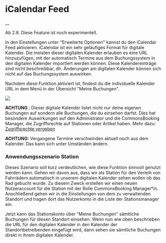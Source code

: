 #  iCalendar Feed

__

Ab 2.8.
Diese Feature ist noch experimentell.

In den Einstellungen unter "Erweiterte Optionen" kannst du den iCalendar Feed
aktivieren. iCalendar ist ein sehr geläufiges Format für digitale Kalender.
Die meisten dieser digitalen Kalender erlauben es eine URL hinzuzufügen, mit
der automatisch Termine aus dem Buchungssystem in den digitalen Kalender
importiert werden können. Diese Kalendereinträge sind nicht beschreibbar, dh.
Änderungen am digitalen Kalender können sich nicht auf das Buchungssystem
auswirken.

Nachdem diese Funktion aktiviert ist, findest du die individuelle Kalender URL
in dem Menü in der Übersicht "Meine Buchungen".

![](/img/ae5ebfd25102729e8765f80692355cd9.png)

**ACHTUNG** : Dieser digitale Kalender listet nicht nur deine eigenen
Buchungen auf sondern alle Buchungen, die du einsehen darfst. Dies hat
besondere Auswirkungen auf den Administrator und die CommonsBooking Manager,
die Zugriffsrechte auf Stationen oder Artikel haben. Mehr dazu: [
Zugriffsrechte vergeben ](/dokumentation/grundlagen/rechte-des-commonsbooking-manager)

**ACHTUNG:** Vergangene Termine verschwinden aktuell noch aus dem Kalender.
Das kann sich unter Umständen ändern.

###  Anwendungsszenario Station

Dieses Szenario soll kurz verdeutlichen, wie diese Funktion sinnvoll genutzt
werden kann. Gehen wir davon aus, dass wir als Station für den Verleih von
Fahrrädern automatisch in unserem digitalen Kalender sehen wollen ob das Rad
gebucht wurde. Zu diesem Zweck erstellen wir einen neuen Nutzeraccount für die
Station mit der Rolle CommonsBooking Manager*in. Anschließend gehen wir in die
Einstellungen von dem zu verwaltenden Standort und tragen dort das Nutzerkonto
in die Liste der Stationsmanager ein.

Jetzt kann das Stationskonto über "Meine Buchungen" sämtliche Buchungen für
diesen Standort einsehen. Wenn nun wie oben beschrieben die URL für den
digitalen Kalender in den Kalender der Standortbetreibenden eingefügt wird,
dann sehen sie sämtliche Buchungen direkt in ihrem digitalen Kalender.

